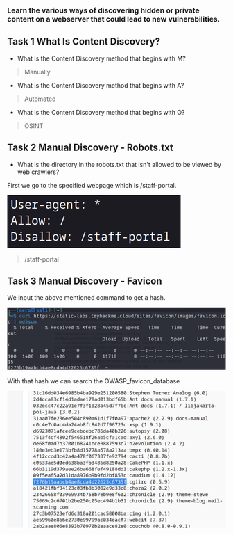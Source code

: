 ### Learn the various ways of discovering hidden or private content on a webserver that could lead to new vulnerabilities.

## Task 1 What Is Content Discovery?

- What is the Content Discovery method that begins with M?
> Manually

- What is the Content Discovery method that begins with A?
> Automated

- What is the Content Discovery method that begins with O?
> OSINT

## Task 2 Manual Discovery - Robots.txt


- What is the directory in the robots.txt that isn't allowed to be viewed by web crawlers?

First we go to the specified webpage which is /staff-portal.

![](Attachments/staffportal.png)

> /staff-portal

## Task 3 Manual Discovery - Favicon


We input the above mentioned command to get a hash.

![](Attachments/the%20has.png)

With that hash we can search the OWASP_favicon_database

![](Attachments/the%20database.png)

> 
